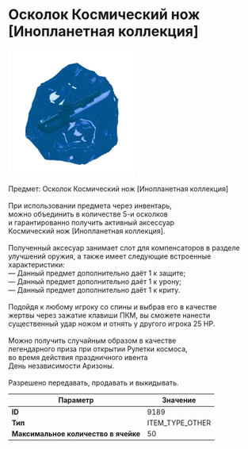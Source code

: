 # Осколок Космический нож [Инопланетная коллекция]

![Item Image](../img/9189.webp?raw=true)

Предмет: Осколок Космический нож [Инопланетная коллекция]<br><br>При использовании предмета через инвентарь,<br>можно объединить в количестве 5-и осколков<br>и гарантированно получить активный аксессуар<br>Космический нож [Инопланетная коллекция].<br><br>Полученный аксесуар занимает слот для компенсаторов в разделе<br>улучшений оружия, а также имеет следующие встроенные характеристики:<br>— Данный предмет дополнительно даёт 1 к защите;<br>— Данный предмет дополнительно даёт 1 к урону;<br>— Данный предмет дополнительно даёт 1 к криту.<br><br>Подойдя к любому игроку со спины и выбрав его в качестве<br>жертвы через зажатие клавиши ПКМ, вы сможете нанести<br>существенный удар ножом и отнять у другого игрока 25 HP.<br><br>Можно получить случайным образом в качестве<br>легендарного приза при открытии Рулетки космоса,<br>во время действия праздничного ивента<br>День независимости Аризоны.<br><br>Разрешено передавать, продавать и выкидывать.


| Параметр | Значение |
|----------|----------|
| **ID** | 9189 |
| **Тип** | ITEM_TYPE_OTHER |
| **Максимальное количество в ячейке** | 50 |

